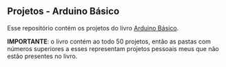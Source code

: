 ## Projetos - Arduino Básico 

Esse repositório contém os projetos do livro [Arduino Básico](https://www.amazon.com.br/Arduino-B%C3%A1sico-Michael-McRoberts/dp/8575224042).

**IMPORTANTE**: o livro contém ao todo 50 projetos, então as pastas com números superiores a esses representam projetos pessoais meus que não estão presentes no livro.
